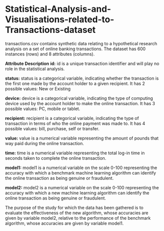 # Statistical-Analysis-and-Visualisations-related-to-Transactions-dataset
transactions.csv contains synthetic data relating to a hypothetical research analysis on a set of
online banking transactions. The dataset has 600 instances (rows) and 8 attributes (columns).

**Attribute Description**
**id:** id is a unique transaction identifier and will play no role in the statistical analysis.

**status:** status is a categorical variable, indicating whether the transaction is the first one
made by the account holder to a given recipient.
It has 2 possible values: New or Existing

**device:** device is a categorical variable, indicating the type of computing device used by
the account holder to make the online transaction.
It has 3 possible values: PC, mobile or tablet.

**recipient:** recipient is a categorical variable, indicating the type of transaction in terms of
who the online payment was made to.
It has 4 possible values: bill, purchase, self or transfer.

**value:** value is a numerical variable representing the amount of pounds that way paid
during the online transaction.

**time:** time is a numerical variable representing the total log-in time in seconds taken to
complete the online transaction.

**model1:** model1 is a numerical variable on the scale 0-100 representing the accuracy with
which a benchmark machine learning algorithm can identify the online
transaction as being genuine or fraudulent.

**model2:** model2 is a numerical variable on the scale 0-100 representing the accuracy with
which a new machine learning algorithm can identify the online transaction as being genuine or fraudulent.

The purpose of the study for which the data has been gathered is to evaluate the effectiveness of
the new algorithm, whose accuracies are given by variable model2, relative to the performance of
the benchmark algorithm, whose accuracies are given by variable model1.
